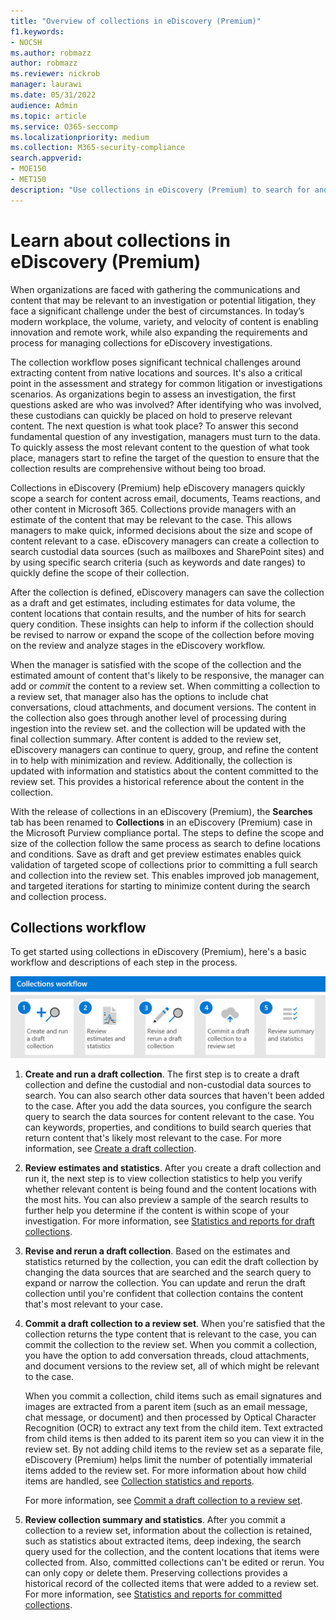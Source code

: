```yaml
---
title: "Overview of collections in eDiscovery (Premium)"
f1.keywords:
- NOCSH
ms.author: robmazz
author: robmazz
ms.reviewer: nickrob
manager: laurawi
ms.date: 05/31/2022
audience: Admin
ms.topic: article
ms.service: O365-seccomp
ms.localizationpriority: medium
ms.collection: M365-security-compliance 
search.appverid: 
- MOE150
- MET150
description: "Use collections in eDiscovery (Premium) to search for and collect content that's relative to your case or investigation." 
---
```


# Learn about collections in eDiscovery (Premium)

When organizations are faced with gathering the communications and content that may be relevant to an investigation or potential litigation, they face a significant challenge under the best of circumstances. In today’s modern workplace, the volume, variety, and velocity of content is enabling innovation and remote work, while also expanding the requirements and process for managing collections for eDiscovery investigations.

The collection workflow poses significant technical challenges around extracting content from native locations and sources. It's also a critical point in the assessment and strategy for common litigation or investigations scenarios. As organizations begin to assess an investigation, the first questions asked are who was involved? After identifying who was involved, these custodians can quickly be placed on hold to preserve relevant content. The next question is what took place? To answer this second fundamental question of any investigation, managers must turn to the data. To quickly assess the most relevant content to the question of what took place, managers start to refine the target of the question to ensure that the collection results are comprehensive without being too broad.

Collections in eDiscovery (Premium) help eDiscovery managers quickly scope a search for content across email, documents, Teams reactions, and other content in Microsoft 365. Collections provide managers with an estimate of the content that may be relevant to the case. This allows managers to make quick, informed decisions about the size and scope of content relevant to a case. eDiscovery managers can create a collection to search custodial data sources (such as mailboxes and SharePoint sites) and by using specific search criteria (such as keywords and date ranges) to quickly define the scope of their collection.

After the collection is defined, eDiscovery managers can save the collection as a draft and get estimates, including estimates for data volume, the content locations that contain results, and the number of hits for search query condition. These insights can help to inform if the collection should be revised to narrow or expand the scope of the collection before moving on the review and analyze stages in the eDiscovery workflow.

When the manager is satisfied with the scope of the collection and the estimated amount of content that's likely to be responsive, the manager can add or *commit* the content to a review set. When committing a collection to a review set, that manager also has the options to include chat conversations, cloud attachments, and document versions. The content in the collection also goes through another level of processing during ingestion into the review set. and the collection will be updated with the final collection summary. After content is added to the review set, eDiscovery managers can continue to query, group, and refine the content in to help with minimization and review. Additionally, the collection is updated with information and statistics about the content committed to the review set. This provides a historical reference about the content in the collection.

With the release of collections in an eDiscovery (Premium), the **Searches** tab has been renamed to **Collections** in an eDiscovery (Premium) case in the Microsoft Purview compliance portal. The steps to define the scope and size of the collection follow the same process as search to define locations and conditions. Save as draft and get preview estimates enables quick validation of targeted scope of collections prior to committing a full search and collection into the review set. This enables improved job management, and targeted iterations for starting to minimize content during the search and collection process.

## Collections workflow

To get started using collections in eDiscovery (Premium), here's a basic workflow and descriptions of each step in the process.

![Collections workflow in eDiscovery (Premium).](../media/CollectionsWorkflow.png)

1. **Create and run a draft collection**. The first step is to create a draft collection and define the custodial and non-custodial data sources to search. You can also search other data sources that haven't been added to the case. After you add the data sources, you configure the search query to search the data sources for content relevant to the case. You can keywords, properties, and conditions to build search queries that return content that's likely most relevant to the case. For more information, see [Create a draft collection](create-draft-collection.md).

2. **Review estimates and statistics**. After you create a draft collection and run it, the next step is to view collection statistics to help you verify whether relevant content is being found and the content locations with the most hits. You can also preview a sample of the search results to further help you determine if the content is within scope of your investigation. For more information, see [Statistics and reports for draft collections](collection-statistics-reports.md#statistics-and-reports-for-draft-collections).

3. **Revise and rerun a draft collection**. Based on the estimates and statistics returned by the collection, you can edit the draft collection by changing the data sources that are searched and the search query to expand or narrow the collection. You can update and rerun the draft collection until you're confident that collection contains the content that's most relevant to your case.

4. **Commit a draft collection to a review set**. When you're satisfied that the collection returns the type content that is relevant to the case, you can commit the collection to the review set. When you commit a collection, you have the option to add conversation threads, cloud attachments, and document versions to the review set, all of which might be relevant to the case.

   When you commit a collection, child items such as email signatures and images are extracted from a parent item (such as an email message, chat message, or document) and then processed by Optical Character Recognition (OCR) to extract any text from the child item. Text extracted from child items is then added to its parent item so you can view it in the review set. By not adding child items to the review set as a separate file, eDiscovery (Premium) helps limit the number of potentially immaterial items added to the review set. For more information about how child items are handled, see [Collection statistics and reports](collection-statistics-reports.md#collection-contents).

   For more information, see [Commit a draft collection to a review set](commit-draft-collection.md).

5. **Review collection summary and statistics**. After you commit a collection to a review set, information about the collection is retained, such as statistics about extracted items, deep indexing, the search query used for the collection, and the content locations that items were collected from. Also, committed collections can't be edited or rerun. You can only copy or delete them. Preserving collections provides a historical record of the collected items that were added to a review set. For more information, see [Statistics and reports for committed collections](collection-statistics-reports.md#statistics-and-reports-for-committed-collections).
